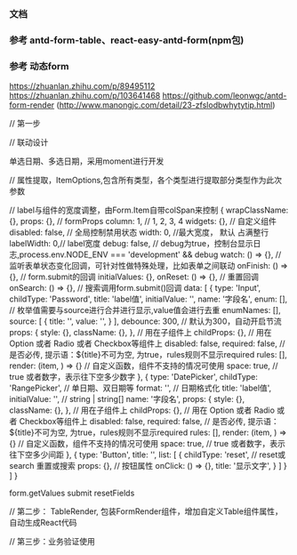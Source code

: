 ### 文档

### 参考 antd-form-table、react-easy-antd-form(npm包)
### 参考 动态form
https://zhuanlan.zhihu.com/p/89495112
 https://zhuanlan.zhihu.com/p/103641468
 https://github.com/leonwgc/antd-form-render  (http://www.manongjc.com/detail/23-zfslodbwhytytip.html)

// 第一步

// 联动设计

单选日期、多选日期，采用moment进行开发

// 属性提取，ItemOptions,包含所有类型，各个类型进行提取部分类型作为此次参数

// label与组件的宽度调整，由Form.Item自带colSpan来控制
{
    wrapClassName: {},
    props: {}, // formProps
    column: 1, // 1, 2, 3, 4
    widgets: {}, // 自定义组件
    disabled: false, // 全局控制禁用状态
    width: 0, //最大宽度， 默认 占满整行
    labelWidth: 0,// label宽度
    debug: false, // debug为true，控制台显示日志,process.env.NODE_ENV === 'development' && debug
    watch: () => {}, // 监听表单状态变化回调，可针对性做特殊处理，比如表单之间联动
    onFinish: () => {}, // form.submit的回调
    initialValues: {},
    onReset: () => {}, // 重置回调
    onSearch: () => {}, // 搜索调用form.submit()回调
    data: [
        {
            type: 'Input',
            childType: 'Password',
            title: 'label值',
            initialValue: '',
            name: '字段名',
            enum: [],  // 枚举值需要与source进行合并进行显示,value值会进行去重
            enumNames: [],
            source: [
                {
                    title: '',
                    value: '',
                }
            ],
            debounce: 300, // 默认为300，自动开启节流
            props: {
                style: {},
                className: {},
            }, // 用在子组件上
            childProps: {}, // 用在 Option 或者 Radio 或者 Checkbox等组件上
            disabled: false,
            required: false, // 是否必传, 提示语：${title}不可为空, 为true，rules规则不显示required
            rules: [],
            render: (item, ) => {} // 自定义函数，组件不支持的情况可使用
            space: true, // true 或者数字，表示往下空多少数字
        },
        {
            type: 'DatePicker',
            childType: 'RangePicker', // 单日期、双日期等
            format: '', // 日期格式化
            title: 'label值',
            initialValue: '', // string | string[]
            name: '字段名',
            props: {
                style: {},
                className: {},
            }, // 用在子组件上
            childProps: {}, // 用在 Option 或者 Radio 或者 Checkbox等组件上
            disabled: false,
            required: false, // 是否必传, 提示语：${title}不可为空, 为true，rules规则不显示required
            rules: [],
            render: (item, ) => {} // 自定义函数，组件不支持的情况可使用
            space: true, // true 或者数字，表示往下空多少间距
        },
        {
           type: 'Button',
           title: '',
           list: [
               {
                   childType: 'reset', // reset或search 重置或搜索
                   props: {}, // 按钮属性
                   onClick: () => {},
                   title: '显示文字',
               }
           ] 
        }
    ]
}

form.getValues submit resetFields



// 第二步： TableRender, 包装FormRender组件，增加自定义Table组件属性，自动生成React代码


// 第三步：业务验证使用
